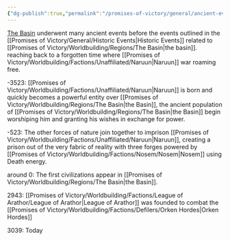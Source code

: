 ```yaml
---
{"dg-publish":true,"permalink":"/promises-of-victory/general/ancient-events/","title":"Ancient Events","noteIcon":"History","created":"2023-01-25T02:26:52.736+01:00","updated":"2023-04-09T00:27:45.841+02:00"}
---
```



[The Basin](The%20Basin.md) underwent many ancient events before the events outlined in the [[Promises of Victory/General/Historic Events\|Historic Events]] related to [[Promises of Victory/Worldbuilding/Regions/The Basin\|the basin]]. reaching back to a forgotten time where [[Promises of Victory/Worldbuilding/Factions/Unaffiliated/Naruun\|Naruun]] war roaming free.

-3523: [[Promises of Victory/Worldbuilding/Factions/Unaffiliated/Naruun\|Naruun]] is born and quickly becomes a powerful entity over [[Promises of Victory/Worldbuilding/Regions/The Basin\|the Basin]], the ancient population of [[Promises of Victory/Worldbuilding/Regions/The Basin\|the Basin]] begin worshiping him and granting his wishes in exchange for power.

-523: The other forces of nature join together to imprison [[Promises of Victory/Worldbuilding/Factions/Unaffiliated/Naruun\|Naruun]], creating a prison out of the very fabric of reality with three forges powered by [[Promises of Victory/Worldbuilding/Factions/Nosem/Nosem\|Nosem]] using Death energy.

around 0: The first civilizations appear in [[Promises of Victory/Worldbuilding/Regions/The Basin\|the Basin]].

2943: [[Promises of Victory/Worldbuilding/Factions/League of Arathor/League of Arathor\|League of Arathor]] was founded to combat the [[Promises of Victory/Worldbuilding/Factions/Defilers/Orken Hordes\|Orken Hordes]]

3039:  Today